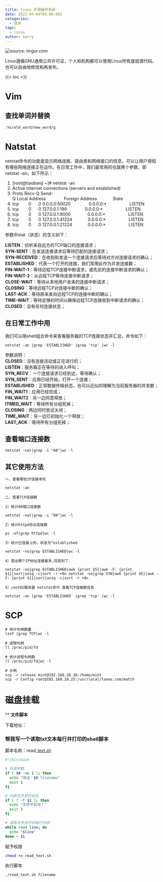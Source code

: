 ```yaml
---
title: linux 开源操作系统
date: 2022-04-04T05:00:00Z
categories:
  - 技术
tags:
  - linux
author: harry
---
```


<img src="https://i.imgur.com/4lY5ANB.jpg" title="source: imgur.com" />

Linux遵循GNU通用公共许可证，个人和机构都可以使用Linux所有底层源代码，也可以自由地修改和再发布。

<!--more-->

{{< toc >}}

# Vim

## 查找单词并替换

```shell
:%s/old_word/new_word/g
```



# Natstat

netstat命令的功能是显示网络连接、路由表和网络接口的信息，可以让用户得知有哪些网络连接正在运作。在日常工作中，我们最常用的也就两个参数，即netstat –an，如下所示：

1. [root@tiaobanji ~]# netstat -an  
2. Active Internet connections (servers and established)  
3. Proto Recv-Q Send-Q Local Address               Foreign Address             State        
4. tcp        0      0 0.0.0.0:50020               0.0.0.0:*                   LISTEN        
5. tcp        0      0 127.0.0.1:199               0.0.0.0:*                   LISTEN        
6. tcp        0      0 127.0.0.1:9000              0.0.0.0:*                   LISTEN        
7. tcp        0      0 127.0.0.1:41224             0.0.0.0:*                   LISTEN        
8. tcp        0      0 127.0.0.1:21224             0.0.0.0:*                   LISTEN     


参数中stat（状态）的含义如下：
  
**LISTEN**：侦听来自远方的TCP端口的连接请求；  
**SYN-SENT**：在发送连接请求后等待匹配的连接请求；  
**SYN-RECEIVED**：在收到和发送一个连接请求后等待对方对连接请求的确认；  
**ESTABLISHED**：代表一个打开的连接，我们常用此作为并发连接数；  
**FIN-WAIT-1**：等待远程TCP连接中断请求，或先前的连接中断请求的确认；  
**FIN-WAIT-2**：从远程TCP等待连接中断请求；  
**CLOSE-WAIT**：等待从本地用户发来的连接中断请求；  
**CLOSING**：等待远程TCP对连接中断的确认；  
**LAST-ACK**：等待原来发向远程TCP的连接中断的确认；  
**TIME-WAIT**：等待足够的时间以确保远程TCP连接收到中断请求的确认；  
**CLOSED**：没有任何连接状态；

## 在日常工作中用

我们可以用shell组合命令来查看服务器的TCP连接状态并汇总，命令如下：  

```shell
netstat -an |grep 'ESTABLISHED' |grep 'tcp' |wc -l
```

参数说明：  
**CLOSED**：没有连接活动或正在进行的；  
**LISTEN**：服务器正在等待的进入呼叫；  
**SYN_RECV**：一个连接请求已经到达，等待确认；  
**SYN_SENT**：应用已经开始，打开一个连接；  
**ESTABLISHED**：正常数据传输状态，也可以近似的理解为当前服务器的并发数；  
**FIN_WAIT1**：应用已经完成；  
**FIN_WAIT2**：另一边同意释放；  
**ITMED_WAIT**：等待所有分组死掉；  
**CLOSING**：两边同时尝试关闭；  
**TIME_WAIT**：另一边已初始化一个释放；  
**LAST_ACK**：等待所有分组死掉；  


## 查看端口连接数


```shell
netstat -nat|grep -i "80"|wc -l
```


## 其它使用方法


```shell
一、查看哪些IP连接本机

netstat -an

二、查看TCP连接数

1）统计80端口连接数

netstat -nat|grep -i "80"|wc -l

2）统计httpd协议连接数

ps -ef|grep httpd|wc -l

3）统计已连接上的，状态为“established

netstat -na|grep ESTABLISHED|wc -l

4）查出哪个IP地址连接最多,将其封了.

netstat -na|grep ESTABLISHED|awk {print $5}|awk -F: {print $1}|sort|uniq -c|sort -r +0n netstat -na|grep SYN|awk {print $5}|awk -F: {print $1}|sort|uniq -c|sort -r +0n

5）centOS服务器 netstat命令 查看TCP连接数信息

netstat -an |grep 'ESTABLISHED' |grep 'tcp' |wc -l
```



# SCP

```shell
# 统计句柄数量 
lsof |grep TCP|wc -l 

# 进程句柄 
ll /proc/pid/fd 

# 统计进程句柄数 
ll /proc/pid/fd|wc -l 

# 示例 
scp -r release mint@192.168.28.36:/home/mint 
scp -r Config root@192.168.28.25:/usr/local/tanex.com/match

```

# 磁盘挂载

** **文件脚本**

下载地址：



### 帮我写一个读取txt文本每行并打印的shell脚本

脚本名称：read_[text.sh](http://text.sh/)


```sh
#!/bin/bash

# 检查参数
if [ $# -ne 1 ]; then
  echo "用法：$0 filename"
  exit 1
fi

# 判断文件是否存在
if [ ! -f $1 ]; then
  echo "文件不存在！"
  exit 1
fi

# 读取文件并打印每行内容
while read line; do
  echo "$line"
done < $1
```

赋予权限



```sh
chmod +x read_text.sh
```

执行脚本



```sh
./read_text.sh filename
```